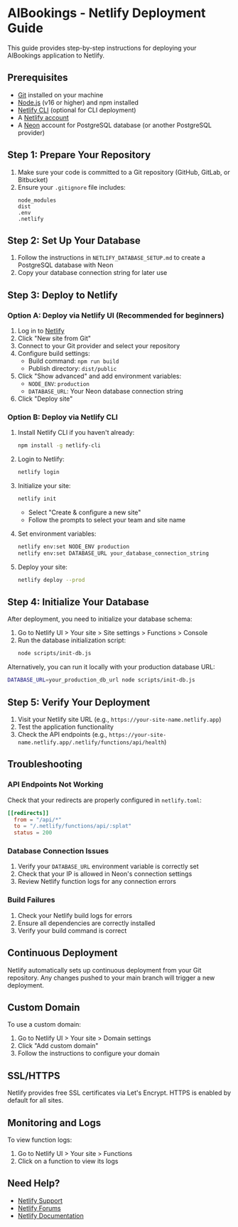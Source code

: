 # AIBookings - Netlify Deployment Guide

This guide provides step-by-step instructions for deploying your AIBookings application to Netlify.

## Prerequisites

- [Git](https://git-scm.com/) installed on your machine
- [Node.js](https://nodejs.org/) (v16 or higher) and npm installed
- [Netlify CLI](https://docs.netlify.com/cli/get-started/) (optional for CLI deployment)
- A [Netlify account](https://app.netlify.com/signup)
- A [Neon](https://neon.tech) account for PostgreSQL database (or another PostgreSQL provider)

## Step 1: Prepare Your Repository

1. Make sure your code is committed to a Git repository (GitHub, GitLab, or Bitbucket)
2. Ensure your `.gitignore` file includes:
   ```
   node_modules
   dist
   .env
   .netlify
   ```

## Step 2: Set Up Your Database

1. Follow the instructions in `NETLIFY_DATABASE_SETUP.md` to create a PostgreSQL database with Neon
2. Copy your database connection string for later use

## Step 3: Deploy to Netlify

### Option A: Deploy via Netlify UI (Recommended for beginners)

1. Log in to [Netlify](https://app.netlify.com/)
2. Click "New site from Git"
3. Connect to your Git provider and select your repository
4. Configure build settings:
   - Build command: `npm run build`
   - Publish directory: `dist/public`
5. Click "Show advanced" and add environment variables:
   - `NODE_ENV`: `production`
   - `DATABASE_URL`: Your Neon database connection string
6. Click "Deploy site"

### Option B: Deploy via Netlify CLI

1. Install Netlify CLI if you haven't already:
   ```bash
   npm install -g netlify-cli
   ```

2. Login to Netlify:
   ```bash
   netlify login
   ```

3. Initialize your site:
   ```bash
   netlify init
   ```
   - Select "Create & configure a new site"
   - Follow the prompts to select your team and site name

4. Set environment variables:
   ```bash
   netlify env:set NODE_ENV production
   netlify env:set DATABASE_URL your_database_connection_string
   ```

5. Deploy your site:
   ```bash
   netlify deploy --prod
   ```

## Step 4: Initialize Your Database

After deployment, you need to initialize your database schema:

1. Go to Netlify UI > Your site > Site settings > Functions > Console
2. Run the database initialization script:
   ```bash
   node scripts/init-db.js
   ```

Alternatively, you can run it locally with your production database URL:

```bash
DATABASE_URL=your_production_db_url node scripts/init-db.js
```

## Step 5: Verify Your Deployment

1. Visit your Netlify site URL (e.g., `https://your-site-name.netlify.app`)
2. Test the application functionality
3. Check the API endpoints (e.g., `https://your-site-name.netlify.app/.netlify/functions/api/health`)

## Troubleshooting

### API Endpoints Not Working

Check that your redirects are properly configured in `netlify.toml`:

```toml
[[redirects]]
  from = "/api/*"
  to = "/.netlify/functions/api/:splat"
  status = 200
```

### Database Connection Issues

1. Verify your `DATABASE_URL` environment variable is correctly set
2. Check that your IP is allowed in Neon's connection settings
3. Review Netlify function logs for any connection errors

### Build Failures

1. Check your Netlify build logs for errors
2. Ensure all dependencies are correctly installed
3. Verify your build command is correct

## Continuous Deployment

Netlify automatically sets up continuous deployment from your Git repository. Any changes pushed to your main branch will trigger a new deployment.

## Custom Domain

To use a custom domain:

1. Go to Netlify UI > Your site > Domain settings
2. Click "Add custom domain"
3. Follow the instructions to configure your domain

## SSL/HTTPS

Netlify provides free SSL certificates via Let's Encrypt. HTTPS is enabled by default for all sites.

## Monitoring and Logs

To view function logs:

1. Go to Netlify UI > Your site > Functions
2. Click on a function to view its logs

## Need Help?

- [Netlify Support](https://www.netlify.com/support/)
- [Netlify Forums](https://answers.netlify.com/)
- [Netlify Documentation](https://docs.netlify.com/)